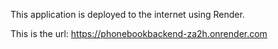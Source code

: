 This application is deployed to the internet using Render.

This is the url: https://phonebookbackend-za2h.onrender.com
